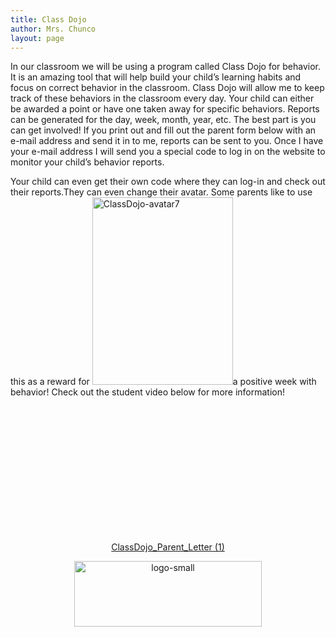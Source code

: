 ```yaml
---
title: Class Dojo
author: Mrs. Chunco
layout: page
---
```

In our classroom we will be using a program called Class Dojo for behavior. It is an amazing tool that will help build your child&#8217;s learning habits and focus on correct behavior in the classroom. Class Dojo will allow me to keep track of these behaviors in the classroom every day. Your child can either be awarded a point or have one taken away for specific behaviors. Reports can be generated for the day, week, month, year, etc. The best part is you can get involved! If you print out and fill out the parent form below with an e-mail address and send it in to me, reports can be sent to you. Once I have your e-mail address I will send you a special code to log in on the website to monitor your child&#8217;s behavior reports.

Your child can even get their own code where they can log-in and check out their reports.They can even change their avatar. Some parents like to use this as a reward for <img class="alignright size-medium wp-image-232" src="http://www.mrschunco.com/wp-content/uploads/2013/07/ClassDojo-avatar7-225x300.png" alt="ClassDojo-avatar7" width="225" height="300" />a positive week with behavior! Check out the student video below for more information!

&nbsp;

&nbsp;

&nbsp;

&nbsp;

&nbsp;

&nbsp;



&nbsp;

<p style="text-align: center;">
  <a href="http://www.mrschunco.com/wp-content/uploads/2013/07/ClassDojo_Parent_Letter-1.pdf">ClassDojo_Parent_Letter (1)</a>
</p>

<p style="text-align: center;">
  <a href="http://www.classdojo.com/"><img class="aligncenter size-medium wp-image-240" src="http://www.mrschunco.com/wp-content/uploads/2013/07/logo-small-300x105.png" alt="logo-small" width="300" height="105" /></a>
</p>